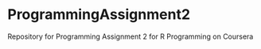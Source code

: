 ProgrammingAssignment2
======================

Repository for Programming Assignment 2 for R Programming on Coursera  
